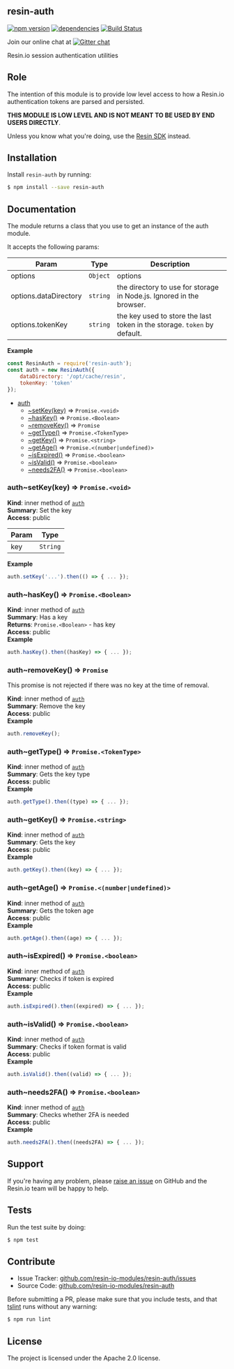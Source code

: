 resin-auth
-----------

[![npm version](https://badge.fury.io/js/resin-auth.svg)](http://badge.fury.io/js/resin-auth)
[![dependencies](https://david-dm.org/resin-io-modules/resin-auth.png)](https://david-dm.org/resin-io-modules/resin-auth.png)
[![Build Status](https://travis-ci.org/resin-io-modules/resin-auth.svg?branch=master)](https://travis-ci.org/resin-io-modules/resin-auth)

Join our online chat at [![Gitter chat](https://badges.gitter.im/resin-io/chat.png)](https://gitter.im/resin-io/chat)

Resin.io session authentication utilities

Role
----

The intention of this module is to provide low level access to how a Resin.io authentication tokens are parsed and persisted.

**THIS MODULE IS LOW LEVEL AND IS NOT MEANT TO BE USED BY END USERS DIRECTLY**.

Unless you know what you're doing, use the [Resin SDK](https://github.com/resin-io/resin-sdk) instead.

Installation
------------

Install `resin-auth` by running:

```sh
$ npm install --save resin-auth
```

Documentation
-------------

The module returns a class that you use to get an instance of the auth module.

It accepts the following params:

| Param | Type | Description |
| --- | --- | --- |
| options | <code>Object</code> | options |
| options.dataDirectory | <code>string</code> | the directory to use for storage in Node.js. Ignored in the browser. |
| options.tokenKey | <code>string</code> | the key used to store the last token in the storage. `token` by default. |

**Example**
```js
const ResinAuth = require('resin-auth');
const auth = new ResinAuth({
	dataDirectory: '/opt/cache/resin',
	tokenKey: 'token'
});
```


* [auth](#module_auth)
    * [~setKey(key)](#module_auth..setKey) ⇒ <code>Promise.&lt;void&gt;</code>
    * [~hasKey()](#module_auth..hasKey) ⇒ <code>Promise.&lt;Boolean&gt;</code>
    * [~removeKey()](#module_auth..removeKey) ⇒ <code>Promise</code>
    * [~getType()](#module_auth..getType) ⇒ <code>Promise.&lt;TokenType&gt;</code>
    * [~getKey()](#module_auth..getKey) ⇒ <code>Promise.&lt;string&gt;</code>
    * [~getAge()](#module_auth..getAge) ⇒ <code>Promise.&lt;(number\|undefined)&gt;</code>
    * [~isExpired()](#module_auth..isExpired) ⇒ <code>Promise.&lt;boolean&gt;</code>
    * [~isValid()](#module_auth..isValid) ⇒ <code>Promise.&lt;boolean&gt;</code>
    * [~needs2FA()](#module_auth..needs2FA) ⇒ <code>Promise.&lt;boolean&gt;</code>

<a name="module_auth..setKey"></a>

### auth~setKey(key) ⇒ <code>Promise.&lt;void&gt;</code>
**Kind**: inner method of [<code>auth</code>](#module_auth)  
**Summary**: Set the key  
**Access**: public  

| Param | Type |
| --- | --- |
| key | <code>String</code> | 

**Example**  
```js
auth.setKey('...').then(() => { ... });
```
<a name="module_auth..hasKey"></a>

### auth~hasKey() ⇒ <code>Promise.&lt;Boolean&gt;</code>
**Kind**: inner method of [<code>auth</code>](#module_auth)  
**Summary**: Has a key  
**Returns**: <code>Promise.&lt;Boolean&gt;</code> - has key  
**Access**: public  
**Example**  
```js
auth.hasKey().then((hasKey) => { ... });
```
<a name="module_auth..removeKey"></a>

### auth~removeKey() ⇒ <code>Promise</code>
This promise is not rejected if there was no key at the time of removal.

**Kind**: inner method of [<code>auth</code>](#module_auth)  
**Summary**: Remove the key  
**Access**: public  
**Example**  
```js
auth.removeKey();
```
<a name="module_auth..getType"></a>

### auth~getType() ⇒ <code>Promise.&lt;TokenType&gt;</code>
**Kind**: inner method of [<code>auth</code>](#module_auth)  
**Summary**: Gets the key type  
**Access**: public  
**Example**  
```js
auth.getType().then((type) => { ... });
```
<a name="module_auth..getKey"></a>

### auth~getKey() ⇒ <code>Promise.&lt;string&gt;</code>
**Kind**: inner method of [<code>auth</code>](#module_auth)  
**Summary**: Gets the key  
**Access**: public  
**Example**  
```js
auth.getKey().then((key) => { ... });
```
<a name="module_auth..getAge"></a>

### auth~getAge() ⇒ <code>Promise.&lt;(number\|undefined)&gt;</code>
**Kind**: inner method of [<code>auth</code>](#module_auth)  
**Summary**: Gets the token age  
**Access**: public  
**Example**  
```js
auth.getAge().then((age) => { ... });
```
<a name="module_auth..isExpired"></a>

### auth~isExpired() ⇒ <code>Promise.&lt;boolean&gt;</code>
**Kind**: inner method of [<code>auth</code>](#module_auth)  
**Summary**: Checks if token is expired  
**Access**: public  
**Example**  
```js
auth.isExpired().then((expired) => { ... });
```
<a name="module_auth..isValid"></a>

### auth~isValid() ⇒ <code>Promise.&lt;boolean&gt;</code>
**Kind**: inner method of [<code>auth</code>](#module_auth)  
**Summary**: Checks if token format is valid  
**Access**: public  
**Example**  
```js
auth.isValid().then((valid) => { ... });
```
<a name="module_auth..needs2FA"></a>

### auth~needs2FA() ⇒ <code>Promise.&lt;boolean&gt;</code>
**Kind**: inner method of [<code>auth</code>](#module_auth)  
**Summary**: Checks whether 2FA is needed  
**Access**: public  
**Example**  
```js
auth.needs2FA().then((needs2FA) => { ... });
```


Support
-------

If you're having any problem, please [raise an issue](https://github.com/resin-io-modules/resin-auth/issues/new) on GitHub and the Resin.io team will be happy to help.

Tests
-----

Run the test suite by doing:

```sh
$ npm test
```

Contribute
----------

- Issue Tracker: [github.com/resin-io-modules/resin-auth/issues](https://github.com/resin-io-modules/resin-auth/issues)
- Source Code: [github.com/resin-io-modules/resin-auth](https://github.com/resin-io-modules/resin-auth)

Before submitting a PR, please make sure that you include tests, and that [tslint](https://palantir.github.io/tslint/) runs without any warning:

```sh
$ npm run lint
```

License
-------

The project is licensed under the Apache 2.0 license.
